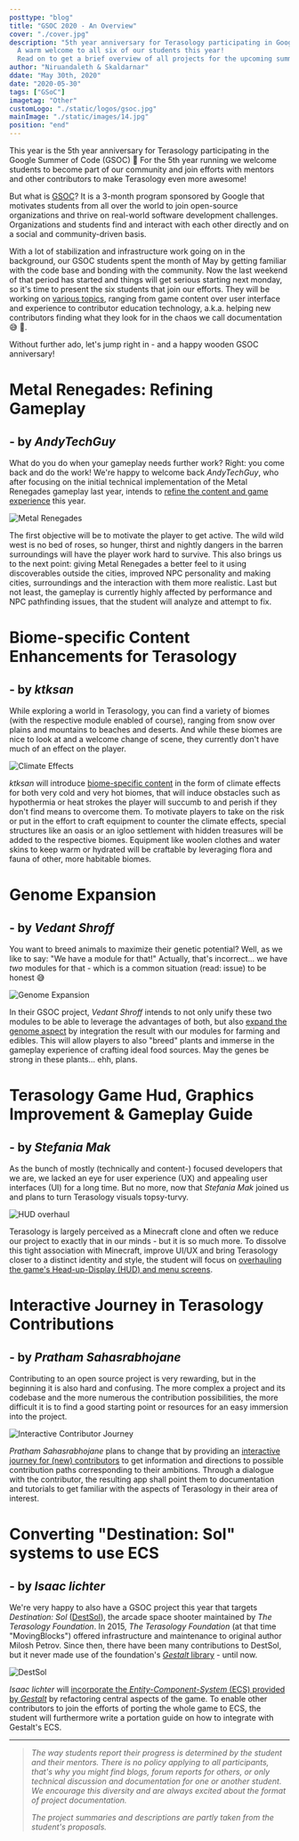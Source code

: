 ```yaml
---
posttype: "blog"
title: "GSOC 2020 - An Overview"
cover: "./cover.jpg"
description: "5th year anniversary for Terasology participating in Google Summer of Code 🎉 
  A warm welcome to all six of our students this year!
  Read on to get a brief overview of all projects for the upcoming summer."
author: "Niruandaleth & Skaldarnar"
ddate: "May 30th, 2020"
date: "2020-05-30"
tags: ["GSoC"]
imagetag: "Other"
customLogo: "./static/logos/gsoc.jpg"
mainImage: "./static/images/14.jpg"
position: "end"
---
```


This year is the 5th year anniversary for Terasology participating in the Google Summer of Code (GSOC) 🎉
For the 5th year running we welcome students to become part of our community and join efforts with mentors and other contributors to make Terasology even more awesome!

But what is [GSOC]?
It is a 3-month program sponsored by Google that motivates students from all over the world to join open-source organizations and thrive on real-world software development challenges.
Organizations and students find and interact with each other directly and on a social and community-driven basis.

With a lot of stabilization and infrastructure work going on in the background, our GSOC students spent the month of May by getting familiar with the code base and bonding with the community.
Now the last weekend of that period has started and things will get serious starting next monday, so it's time to present the six students that join our efforts.
They will be working on [various topics](https://summerofcode.withgoogle.com/organizations/4775911326482432/), ranging from game content over user interface and experience to contributor education technology, a.k.a. helping new contributors finding what they look for in the chaos we call documentation 😅 🙈.

Without further ado, let's jump right in - and a happy wooden GSOC anniversary!

# Metal Renegades: Refining Gameplay
## - by _AndyTechGuy_

What do you do when your gameplay needs further work? Right: you come back and do the work!
We're happy to welcome back _AndyTechGuy_, who after focusing on the initial technical implementation of the Metal Renegades gameplay last year, intends to [refine the content and game experience] this year.

![Metal Renegades](mr_good-bad-gooey.jpg)

The first objective will be to motivate the player to get active.
The wild wild west is no bed of roses, so hunger, thirst and nightly dangers in the barren surroundings will have the player work hard to survive.
This also brings us to the next point: giving Metal Renegades a better feel to it using discoverables outside the cities, improved NPC personality and making cities, surroundings and the interaction with them more realistic.
Last but not least, the gameplay is currently highly affected by performance and NPC pathfinding issues, that the student will analyze and attempt to fix.


# Biome-specific Content Enhancements for Terasology
## - by _ktksan_

While exploring a world in Terasology, you can find a variety of biomes (with the respective module enabled of course), ranging from snow over plains and mountains to beaches and deserts.
And while these biomes are nice to look at and a welcome change of scene, they currently don't have much of an effect on the player.

![Climate Effects](2020_gsoc_climate-effects.jpg)

_ktksan_ will introduce [biome-specific content] in the form of climate effects for both very cold and very hot biomes, that will induce obstacles such as hypothermia or heat strokes the player will succumb to and perish if they don't find means to overcome them.
To motivate players to take on the risk or put in the effort to craft equipment to counter the climate effects, special structures like an oasis or an igloo settlement with hidden treasures will be added to the respective biomes.
Equipment like woolen clothes and water skins to keep warm or hydrated will be craftable by leveraging flora and fauna of other, more habitable biomes.


# Genome Expansion
## - by _Vedant Shroff_

You want to breed animals to maximize their genetic potential?
Well, as we like to say: "We have a module for that!"
Actually, that's incorrect... we have _two_ modules for that - which is a common situation (read: issue) to be honest 😅

![Genome Expansion](2020_gsoc_genome-expansion.jpg)

In their GSOC project, _Vedant Shroff_ intends to not only unify these two modules to be able to leverage the advantages of both, but also [expand the genome aspect] by integration the result with our modules for farming and edibles.
This will allow players to also "breed" plants and immerse in the gameplay experience of crafting ideal food sources.
May the genes be strong in these plants... ehh, plans.


# Terasology Game Hud, Graphics Improvement & Gameplay Guide
## - by _Stefania Mak_

As the bunch of mostly (technically and content-) focused developers that we are, we lacked an eye for user experience (UX) and appealing user interfaces (UI) for a long time.
But no more, now that _Stefania Mak_ joined us and plans to turn Terasology visuals topsy-turvy.

![HUD overhaul](2020_gsoc_hud-overhaul.jpg)

Terasology is largely perceived as a Minecraft clone and often we reduce our project to exactly that in our minds - but it is so much more.
To dissolve this tight association with Minecraft, improve UI/UX and bring Terasology closer to a distinct identity and style, the student will focus on [overhauling the game's Head-up-Display (HUD) and menu screens].


# Interactive Journey in Terasology Contributions
## - by _Pratham Sahasrabhojane_

Contributing to an open source project is very rewarding, but in the beginning it is also hard and confusing.
The more complex a project and its codebase and the more numerous the contribution possibilities, the more difficult it is to find a good starting point or resources for an easy immersion into the project.

![Interactive Contributor Journey](2020_gsoc_tutorial-journey.jpg)

_Pratham Sahasrabhojane_ plans to change that by providing an [interactive journey for (new) contributors] to get information and directions to possible contribution paths corresponding to their ambitions.
Through a dialogue with the contributor, the resulting app shall point them to documentation and tutorials to get familiar with the aspects of Terasology in their area of interest.


# Converting "Destination: Sol" systems to use ECS
## - by _Isaac lichter_

We're very happy to also have a GSOC project this year that targets _Destination: Sol_ ([DestSol]), the arcade space shooter maintained by _The Terasology Foundation_.
In 2015, _The Terasology Foundation_ (at that time "MovingBlocks") offered infrastructure and maintenance to original author Milosh Petrov.
Since then, there have been many contributions to DestSol, but it never made use of the foundation's [_Gestalt_ library] - until now.

![DestSol](2020_gsoc_dest-sol.jpg)

_Isaac lichter_ will [incorporate the _Entity-Component-System_ (ECS) provided by _Gestalt_] by refactoring central aspects of the game.
To enable other contributors to join the efforts of porting the whole game to ECS, the student will furthermore write a portation guide on how to integrate with Gestalt's ECS.

---

> _The way students report their progress is determined by the student and their mentors. There is no policy applying to
> all participants, that's why you might find blogs, forum reports for others, or only technical discussion and
> documentation for one or another student. We encourage this diversity and are always excited about the format of
> project documentation._
>
> _The project summaries and descriptions are partly taken from the student's proposals._

<!-- References -->
[GSOC]: https://summerofcode.withgoogle.com/
[DestSol]: http://destinationsol.org/
[_Gestalt_ library]: https://github.com/MovingBlocks/gestalt
[refine the content and game experience]: https://trello.com/b/HB1ZmDtO/gsoc-2020-metal-renegades-refining-gameplay
[biome-specific content]: https://trello.com/b/dT7oWl9X/gsoc-2020-biome-specific-content
[expand the genome aspect]: https://trello.com/b/u0xsLTit/gsoc-2020-terasology-genome-expansion
[overhauling the game's Head-up-Display (HUD) and menu screens]: https://trello.com/b/pcLqkYvp/gsoc-2020-ui-ux
[interactive journey for (new) contributors]: https://trello.com/b/0KnflKHK/gsoc20-tutorial-journey-website
[incorporate the _Entity-Component-System_ (ECS) provided by _Gestalt_]: https://trello.com/c/otWA5UdS/129-isaac-destination-sol